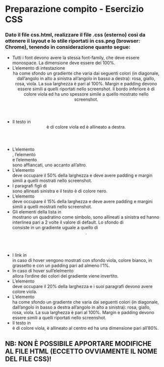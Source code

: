 # Preparazione compito - Esercizio CSS

### Dato il file css.html, realizzare il file .css (esterno) così da ottenere il layout e lo stile riportati in css.png (browser: Chrome), tenendo in considerazione quanto segue:
- Tutti i font devono avere la stessa font-family, che deve essere monospace. La dimensione deve essere del 100%. 
- L’elemento di intestazione <header> ha come sfondo un gradiente che varia dai seguenti colori (in diagonale, dall’angolo in alto a sinistra all’angolo in basso a destra): rosa, giallo, rosa, viola. La sua larghezza è pari al 100%. Margin e padding devono essere simili a quelli riportati nello screenshot. Il bordo inferiore è di colore viola ed ha uno spessore simile a quello mostrato nello screenshot.
- Il testo in <header> è di colore viola ed è allineato a destra.
- L’elemento <nav>, l’elemento <aside> e l’elemento <section> sono affiancati, uno accanto all’altro.
- L’elemento <section> deve occupare il 50% della larghezza e deve avere padding e margin simili a quelli mostrati nello screenshot.
- I paragrafi figli di <section> sono allineati sinistra e il testo è di colore nero.
- L’elemento <nav> deve occupare il 15% della larghezza e deve avere padding e margini simili a quelli mostrati nello screenshot.
- Gli elementi della lista in <nav> mostrano un quadratino come simbolo, sono allineati a sinistra ed hanno interlinea pari a 2 volte il valore di default. Lo sfondo di <nav> consiste in un gradiente uguale a quello di <header>.
- I link in <nav> in caso di hover vengono mostrati con sfondo viola, colore bianco, in grassetto e con un padding pari ad almeno l’1%.
- In caso di hover sull’elelmento <nav> allora l’ordine dei colori del gradiente viene invertito.
- L’elemento <aside> deve occupare il 20% della larghezza e i suoi paragrafi devono avere colore viola.
- L’elemento <footer> ha come sfondo un gradiente che varia dai seguenti colori (in diagonale, dall’angolo in basso a destra all’angolo in alto a sinistra): rosa, giallo, rosa, viola. La sua larghezza è pari al 100%. Margin e padding devono essere simili a quelli riportati nello screenshot.
- Il testo in <footer> è di colore viola, è allineato al centro ed ha una dimensione pari all’80%.

## NB: NON È POSSIBILE APPORTARE MODIFICHE AL FILE HTML (ECCETTO OVVIAMENTE IL NOME DEL FILE CSS)!

